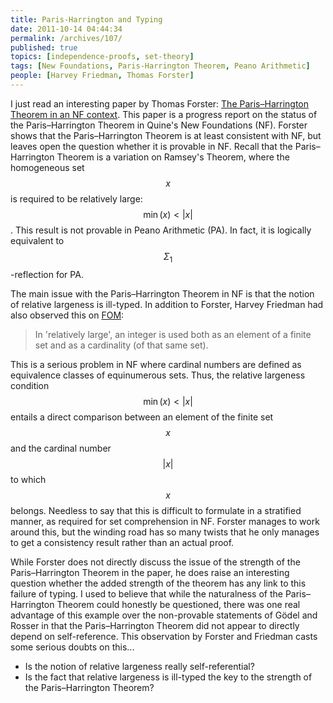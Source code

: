 ```yaml
---
title: Paris-Harrington and Typing
date: 2011-10-14 04:44:34
permalink: /archives/107/
published: true
topics: [independence-proofs, set-theory]
tags: [New Foundations, Paris-Harrington Theorem, Peano Arithmetic]
people: [Harvey Friedman, Thomas Forster]
---
```


I just read an interesting paper by Thomas Forster: [The Paris–Harrington Theorem in an NF context](http://www.dpmms.cam.ac.uk/~tf/parisharringtontalk.pdf). This paper is a progress report on the status of the Paris–Harrington Theorem in Quine's New Foundations (NF). Forster shows that the Paris–Harrington Theorem is at least consistent with NF, but leaves open the question whether it is provable in NF. Recall that the Paris–Harrington Theorem is a variation on Ramsey's Theorem, where the homogeneous set $$x$$ is required to be relatively large: $$\min(x) \lt \vert x \vert$$. This result is not provable in Peano Arithmetic (PA). In fact, it is logically equivalent to $$\Sigma_1$$-reflection for PA. 

The main issue with the Paris–Harrington Theorem in NF is that the notion of relative largeness is ill-typed. In addition to Forster, Harvey Friedman had also observed this on [FOM](http://www.cs.nyu.edu/pipermail/fom/2007-October/012046.html):

> In 'relatively large', an integer is used both as an element of a finite set and as a cardinality (of that same set).

This is a serious problem in NF where cardinal numbers are defined as equivalence classes of equinumerous sets. Thus, the relative largeness condition $$\min(x) \lt \vert x\vert$$ entails a direct comparison between an element of the finite set $$x$$ and the cardinal number $$\vert x\vert$$ to which $$x$$ belongs. Needless to say that this is difficult to formulate in a stratified manner, as required for set comprehension in NF. Forster manages to work around this, but the winding road has so many twists that he only manages to get a consistency result rather than an actual proof. 

While Forster does not directly discuss the issue of the strength of the Paris–Harrington Theorem in the paper, he does raise an interesting question whether the added strength of the theorem has any link to this failure of typing. I used to believe that while the naturalness of the Paris–Harrington Theorem could honestly be questioned, there was one real advantage of this example over the non-provable statements of Gödel and Rosser in that the Paris–Harrington Theorem did not appear to directly depend on self-reference. This observation by Forster and Friedman casts some serious doubts on this... 

  * Is the notion of relative largeness really self-referential?
  * Is the fact that relative largeness is ill-typed the key to the strength of the Paris–Harrington Theorem?
